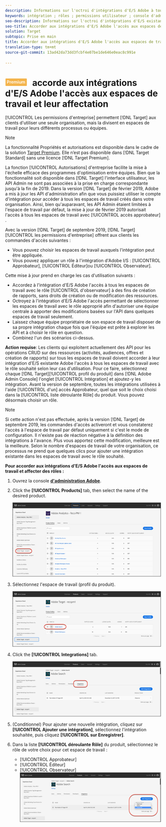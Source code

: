 ```yaml
---
description: Informations sur l'octroi d'intégrations d'E/S Adobe à tous les espaces de travail avec le rôle souhaité.
keywords: intégration ; rôles ; permissions utilisateur ; console d'administration
seo-description: Informations sur l'octroi d'intégrations d'E/S existantes d'Adobe à tous les espaces de travail avec le rôle souhaité dans Adobe Target
seo-title: Accorder aux intégrations d'E/S Adobe l'accès aux espaces de travail et affecter des rôles dans Adobe Target
solution: Target
subtopic: Prise en main
title: Accorder aux intégrations d'E/S Adobe l'accès aux espaces de travail et attribuer des rôles
translation-type: tm+mt
source-git-commit: 13ad42da73dd3fcbf4e07be1de646e0eac8c991e

---
```



# ![PREMIUM](/help/assets/premium.png) accorde aux intégrations d'E/S Adobe l'accès aux espaces de travail et leur affectation

[!UICONTROL Les permissions d'entreprise] permettent [!DNL Target] aux clients d'utiliser une seule organisation, mais la divisent en espaces de travail pour leurs différents processus ou équipes.

>[!NOTE]
>
>La fonctionnalité Propriétés et autorisations est disponible dans le cadre de la solution [Target Premium](/help/c-intro/intro.md#premium). Elle n’est pas disponible dans [!DNL Target Standard] sans une licence [!DNL Target Premium].

La fonction [!UICONTROL Autorisations] d'entreprise facilite la mise à l'échelle efficace des programmes d'optimisation entre équipes. Bien que la fonctionnalité soit disponible dans [!DNL Target] l'interface utilisateur, les API Admin ne sont pas associées à la prise en charge correspondante jusqu'à la fin de 2019. Dans la version [!DNL Target] de février 2019, Adobe a mis à jour les API d'administration afin que vous puissiez utiliser le compte d'intégration pour accéder à tous les espaces de travail créés dans votre organisation. Ainsi, bien qu'auparavant, les API Admin étaient limitées à l'espace de travail par défaut, la mise à jour de février 2019 autorisait l'accès à tous les espaces de travail avec [!UICONTROL accès approbateur] .

Avec la version [!DNL Target] de septembre 2019, [!DNL Target][!UICONTROL les permissions d'entreprise] offrent aux clients les commandes d'accès suivantes :

* Vous pouvez choisir les espaces de travail auxquels l'intégration peut être appliquée.
* Vous pouvez appliquer un rôle à l'intégration d'Adobe I/S : [!UICONTROL Approbateur], [!UICONTROL Éditeur]ou [!UICONTROL Observateur].

Cette mise à jour prend en charge les cas d'utilisation suivants :

* Accordez à l'intégration d'E/S Adobe l'accès à tous les espaces de travail avec le rôle [!UICONTROL d'observateur] à des fins de création de rapports, sans droits de création ou de modification des ressources.
* Octroyez à l'intégration d'E/S Adobe l'accès permettant de sélectionner les espaces de travail avec le rôle approprié afin d'autoriser une équipe centrale à apporter des modifications basées sur l'API dans quelques espaces de travail seulement.
* Laissez chaque équipe propriétaire de son espace de travail disposer de sa propre intégration chaque fois que l'équipe est prête à explorer les API et à choisir le rôle en question.
* Combinez l'un des scénarios ci-dessus.

**Action requise**: Les clients qui exploitent actuellement des API pour les opérations CRUD sur des ressources (activités, audiences, offres et création de rapports) sur tous les espaces de travail doivent accorder à leur intégration d'E/S existante Adobe l'accès à tous les espaces de travail avec le rôle souhaité selon leur cas d'utilisation. Pour ce faire, sélectionnez chaque [!DNL Target][!UICONTROL profil du produit] dans [!DNL Adobe Admin Console] l'onglet [!UICONTROL Intégration] et ajoutez-y les intégration. Avant la version de septembre, toutes les intégrations utilisées à l'aide [!UICONTROL d'un] accès Approbateur, quel que soit le choix choisi dans la [!UICONTROL liste déroulante Rôle] du produit. Vous pouvez désormais choisir un rôle.

>[!NOTE]
>
>Si cette action n'est pas effectuée, après la version [!DNL Target] de septembre 2019, les commandes d'accès activeront et vous constaterez l'accès à l'espace de travail par défaut uniquement si c'est le mode de configuration. Il n'existe pas de réaction négative à la définition des intégrations à l'avance. Plus vous apportez cette modification, meilleure est la meilleure. Selon le nombre d'espaces de travail de votre organisation, ce processus ne prend que quelques clics pour ajouter une intégration existante dans les espaces de travail avec le rôle souhaité.

**Pour accorder aux intégrations d'E/S Adobe l'accès aux espaces de travail et affecter des rôles :**

1. Ouvrez la console **[d'administration Adobe](https://adminconsole.adobe.com)**.

1. Click the **[!UICONTROL Products]** tab, then select the name of the desired product.

   ![Choix du produit dans la console d'administration Adobe](/help/administrating-target/c-user-management/property-channel/assets/io-choose-product.png)

1. Sélectionnez l'espace de travail (profil du produit).

   ![Sélectionner le profil du produit](/help/administrating-target/c-user-management/property-channel/assets/io-select-product-profile.png)

1. Click the **[!UICONTROL Integrations]** tab.

   ![Onglet Intégrations](/help/administrating-target/c-user-management/property-channel/assets/integrations-tab.png)

1. (Conditionnel) Pour ajouter une nouvelle intégration, cliquez sur **[!UICONTROL Ajouter une intégration]**, sélectionnez l'intégration souhaitée, puis cliquez **[!UICONTROL sur Enregistrer]**.

1. Dans la liste **[!UICONTROL déroulante Rôle]** du produit, sélectionnez le rôle de votre choix pour cet espace de travail :

   * [!UICONTROL Approbateur]
   * [!UICONTROL Éditeur]
   * [!UICONTROL Observateur]
   ![Choisir un rôle de profil du produit](/help/administrating-target/c-user-management/property-channel/assets/product-profile-role.png)
